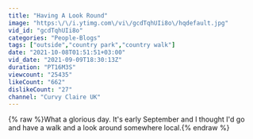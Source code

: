 ```yaml
---
title: "Having A Look Round"
image: "https:\/\/i.ytimg.com\/vi\/gcdTqhUIi8o\/hqdefault.jpg"
vid_id: "gcdTqhUIi8o"
categories: "People-Blogs"
tags: ["outside","country park","country walk"]
date: "2021-10-08T01:51:51+03:00"
vid_date: "2021-09-09T18:30:13Z"
duration: "PT16M3S"
viewcount: "25435"
likeCount: "662"
dislikeCount: "27"
channel: "Curvy Claire UK"
---
```

{% raw %}What a glorious day. It's early September and I thought I'd go and have a walk and a look around somewhere local.{% endraw %}
